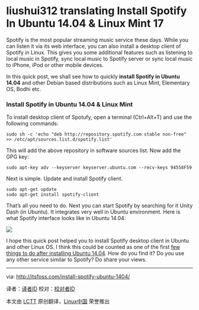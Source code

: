 liushui312 translating
Install Spotify In Ubuntu 14.04 & Linux Mint 17
================================================================================
Spotify is the most popular streaming music service these days. While you can listen it via its web interface, you can also install a desktop client of Spotify in Linux. This gives you some additional features such as listening to local music in Spotify, sync local music to Spotify server or sync local music to iPhone, iPod or other mobile devices.

In this quick post, we shall see how to quickly **install Spotify in Ubuntu 14.04** and other Debian based distributions such as Linux Mint, Elementary OS, Bodhi etc.

### Install Spotify in Ubuntu 14.04 & Linux Mint ###

To install desktop client of Spotufy, open a terminal (Ctrl+Alt+T) and use the following commands:

    sudo sh -c 'echo "deb http://repository.spotify.com stable non-free" >> /etc/apt/sources.list.d/spotify.list'

This will add the above repository in software sources list. Now add the GPG key:

    sudo apt-key adv --keyserver keyserver.ubuntu.com --recv-keys 94558F59

Next is simple. Update and install Spotify client.

    sudo apt-get update
    sudo apt-get install spotify-client

That’s all you need to do. Next you can start Spotify by searching for it Unity Dash (in Ubuntu). It integrates very well in Ubuntu environment. Here is what Spotify interface looks like in Ubuntu 14.04:

![](http://itsfoss.com/wp-content/uploads/2014/05/Spotify_Ubuntu_Linux.jpeg)

I hope this quick post helped you to install Spotify desktop client in Ubuntu and other Linux OS. I think this could be counted as one of the first [few things to do after installing Ubuntu 14.04][1]. How do you find it? Do you use any other service similar to Spotify? Do share your views.

--------------------------------------------------------------------------------

via: http://itsfoss.com/install-spotify-ubuntu-1404/

译者：[译者ID](https://github.com/译者ID) 校对：[校对者ID](https://github.com/校对者ID)

本文由 [LCTT](https://github.com/LCTT/TranslateProject) 原创翻译，[Linux中国](http://linux.cn/) 荣誉推出

[1]:http://itsfoss.com/things-to-do-after-installing-ubuntu-14-04/
